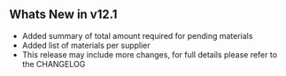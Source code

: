Whats New in v12.1
--------------------------
- Added summary of total amount required for pending materials
- Added list of materials per supplier
- This release may include more changes, for full details please refer to the CHANGELOG